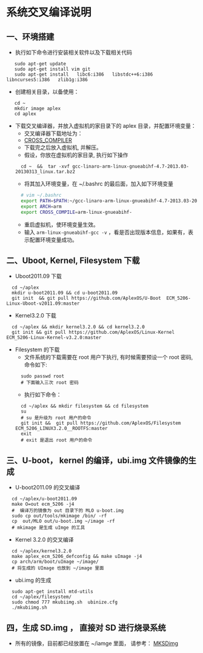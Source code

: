 # 系统交叉编译说明

## 一、环境搭建

* 执行如下命令进行安装相关软件以及下载相关代码
````shell
   sudo apt-get update
   sudo apt-get install vim git
   sudo apt-get install   libc6:i386   libstdc++6:i386   libncurses5:i386   zlib1g:i386
````
* 创建相关目录，以备使用：
````shell
   cd ~
   mkdir image aplex
   cd aplex
````
* 下载交叉编译器，并放入虚拟机的家目录下的 aplex 目录，并配置环境变量：
    * 交叉编译器下载地址为：
  	* [CROSS_COMPILER](https://launchpad.net/linaro-toolchain-binaries/trunk/2013.03/+download/gcc-linaro-arm-linux-gnueabihf-4.7-2013.03-20130313_linux.tar.bz2)
    * 下载完之后放入虚拟机, 并解压。
    * 假设，你放在虚拟机的家目录, 执行如下操作
    ```shell
      cd ~  &&  tar -xvf gcc-linaro-arm-linux-gnueabihf-4.7-2013.03-20130313_linux.tar.bz2
    ```
    * 将其加入环境变量，在 ~/.bashrc 的最后面，加入如下环境变量
    ```sh
      # vim ~/.bashrc
      export PATH=$PATH:~/gcc-linaro-arm-linux-gnueabihf-4.7-2013.03-20130313_linux/bin
      export ARCH=arm
      export CROSS_COMPILE=arm-linux-gnueabihf-
    ```
    * 重启虚拟机，使环境变量生效。
    * 输入 `arm-linux-gnueabihf-gcc -v` ，看是否出现版本信息，如果有，表示配置环境变量成功。

## 二、Uboot, Kernel, Filesystem 下载
* Uboot2011.09 下载
```shell
  cd ~/aplex
  mkdir u-boot2011.09 && cd u-boot2011.09
  git init  && git pull https://github.com/AplexOS/U-Boot  ECM_5206-Linux-Uboot-v2011.09:master
```
* Kernel3.2.0 下载
```shell
  cd ~/aplex && mkdir kernel3.2.0 && cd kernel3.2.0
  git init && git pull https://github.com/AplexOS/Linux-Kernel  ECM_5206-Linux-Kernel-v3.2.0:master
```

* Filesystem 的下载
  *  文件系统的下载需要在 root 用户下执行, 有时候需要预设一个 root 密码, 命令如下:
  ```shell
    sudo passwd root
    # 下面输入三次 root 密码
  ```
  * 执行如下命令：
  ```shell
    cd ~/aplex && mkdir filesystem && cd filesystem
    su
    # su 是升级为 root 用户的命令
    git init &&  git pull https://github.com/AplexOS/Filesystem  ECM_5206_LINUX3.2.0__ROOTFS:master
    exit
    # exit 是退出 root 用户的命令
  ```

## 三、U-boot， kernel 的编译，ubi.img 文件镜像的生成
*  U-boot2011.09 的交叉编译
```shell
  cd ~/aplex/u-boot2011.09
  make O=out ecm_5206 -j4
  #  编译万的镜像为 out 目录下的 MLO u-boot.img
  sudo cp out/tools/mkimage /bin/ -rf
  cp  out/MLO out/u-boot.img ~/image -rf
  # mkimage 是生成 uImge 的工具
```
* Kernel 3.2.0 的交叉编译
```shell
  cd ~/aplex/kernel3.2.0
  make aplex_ecm_5206_defconfig && make uImage -j4
  cp arch/arm/boot/uImage ~/image/
  # 将生成的 UImage 也放到 ~/image 里面
```
* ubi.img 的生成
```shell
  sudo apt-get install mtd-utils
  cd ~/aplex/filesystem/
  sudo chmod 777 mkubiimg.sh  ubinize.cfg
  ./mkubiimg.sh
```
## 四，生成 SD.img ， 直接对 SD 进行烧录系统
* 所有的镜像，目前都已经放置在 ~/iamge 里面， 请参考：
  [MKSDimg](MkSDimg.md)

